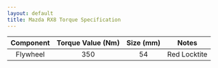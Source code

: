 ```yaml
---
layout: default
title: Mazda RX8 Torque Specification
---
```


| Component |Torque Value (Nm)| Size (mm) | Notes | 
|:------------:|:----------:|:-----------:|:-----------:|
| Flywheel| 350      | 54 | Red Locktite       | 
